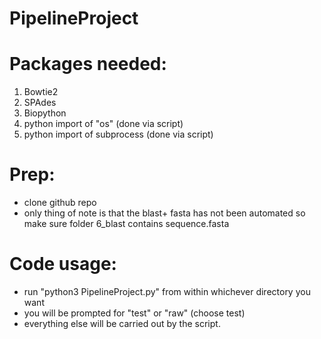 # PipelineProject
# Packages needed:
1. Bowtie2
2. SPAdes
3. Biopython
4. python import of "os" (done via script)
5. python import of subprocess (done via script)

# Prep:
- clone github repo
- only thing of note is that the blast+ fasta has not been automated so make sure folder 6_blast contains sequence.fasta

# Code usage:
- run "python3 PipelineProject.py" from within whichever directory you want
- you will be prompted for "test" or "raw" (choose test)
- everything else will be carried out by the script. 
